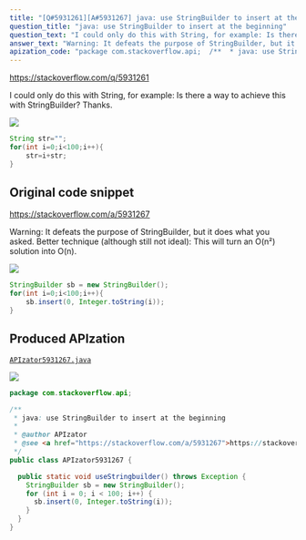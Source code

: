 ```yaml
---
title: "[Q#5931261][A#5931267] java: use StringBuilder to insert at the beginning"
question_title: "java: use StringBuilder to insert at the beginning"
question_text: "I could only do this with String, for example: Is there a way to achieve this with StringBuilder? Thanks."
answer_text: "Warning: It defeats the purpose of StringBuilder, but it does what you asked. Better technique (although still not ideal): This will turn an O(n²) solution into O(n)."
apization_code: "package com.stackoverflow.api;  /**  * java: use StringBuilder to insert at the beginning  *  * @author APIzator  * @see <a href=\"https://stackoverflow.com/a/5931267\">https://stackoverflow.com/a/5931267</a>  */ public class APIzator5931267 {    public static void useStringbuilder() throws Exception {     StringBuilder sb = new StringBuilder();     for (int i = 0; i < 100; i++) {       sb.insert(0, Integer.toString(i));     }   } }"
---
```


https://stackoverflow.com/q/5931261

I could only do this with String, for example:
Is there a way to achieve this with StringBuilder? Thanks.


<div class="code-logo"><img src="/stackoverflow.png" /></div>

```java
String str="";
for(int i=0;i<100;i++){
    str=i+str;
}
```


## Original code snippet

https://stackoverflow.com/a/5931267

Warning: It defeats the purpose of StringBuilder, but it does what you asked.
Better technique (although still not ideal):
This will turn an O(n²) solution into O(n).

<div class="code-logo"><img src="/stackoverflow.png" /></div>

```java
StringBuilder sb = new StringBuilder();
for(int i=0;i<100;i++){
    sb.insert(0, Integer.toString(i));
}
```

## Produced APIzation

[`APIzator5931267.java`](https://github.com/pasqualesalza/apization-temp/raw/main/data/search/APIzator5931267.java)

<div class="code-logo"><img src="/apizator.png" /></div>

```java
package com.stackoverflow.api;

/**
 * java: use StringBuilder to insert at the beginning
 *
 * @author APIzator
 * @see <a href="https://stackoverflow.com/a/5931267">https://stackoverflow.com/a/5931267</a>
 */
public class APIzator5931267 {

  public static void useStringbuilder() throws Exception {
    StringBuilder sb = new StringBuilder();
    for (int i = 0; i < 100; i++) {
      sb.insert(0, Integer.toString(i));
    }
  }
}

```